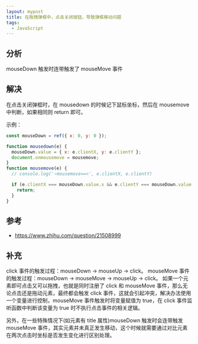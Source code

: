 ```yaml
---
layout: mypost
title: 在拖拽弹框中，点击关闭按钮，导致弹框移动问题
tags:
  - JavaScript
---
```


## 分析

mouseDown 触发时连带触发了 mouseMove 事件

## 解决

在点击关闭弹框时，在 mousedown 的时候记下鼠标坐标，然后在 mousemove 中判断，如果相同则 return 即可。

示例：

```jsx
const mouseDown = ref({ x: 0, y: 0 });

function mousedown(e) {
  mouseDown.value = { x: e.clientX, y: e.clientY };
  document.onmousemove = mousemove;
}
function mousemove(e) {
  // console.log('⭐mousemove==>', e.clientX, e.clientY)

  if (e.clientX === mouseDown.value.x && e.clientY === mouseDown.value.y) {
    return;
  }
}
```

## 参考

- https://www.zhihu.com/question/21508999

## 补充

click 事件的触发过程：mouseDown -> mouseUp -> click。
mouseMove 事件的触发过程：mouseDown -> mouseMove -> mouseUp -> click。
如果一个元素即可点击又可以拖拽，也就是同时注册了 click 和 mouseMove 事件，那么无论点击还是拖动元素，最终都会触发 click 事件，这就会引起冲突，解决办法使用一个变量进行控制，mouseMove 事件触发时将变量赋值为 true，在 click 事件监听函数中判断该变量为 true 时不执行点击事件的相关逻辑。

另外，在一些特殊情况下(如元素有 title 属性)mouseDown 触发时会连带触发 mouseMove 事件，其实元素并未真正发生移动，这个时候就需要通过对比元素在两次点击时坐标是否发生变化进行区别处理。
